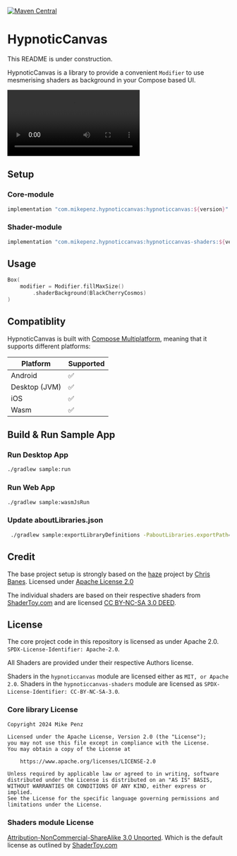 [![Maven Central](https://img.shields.io/maven-central/v/com.mikepenz.hypnoticcanvas/hypnoticcanvas)](https://search.maven.org/search?q=g:com.mikepenz.hypnoticcanvas)

# HypnoticCanvas

This README is under construction.

HypnoticCanvas is a library to provide a convenient `Modifier` to use mesmerising shaders as
background in your Compose based UI.

![Preview](https://raw.githubusercontent.com/mikepenz/HypnoticCanvas/develop/.github/preview/preview.mp4)

## Setup

### Core-module

```gradle
implementation "com.mikepenz.hypnoticcanvas:hypnoticcanvas:${version}"
```

### Shader-module

```gradle
implementation "com.mikepenz.hypnoticcanvas:hypnoticcanvas-shaders:${version}"
```

## Usage

```kotlin
Box(
    modifier = Modifier.fillMaxSize()
        .shaderBackground(BlackCherryCosmos)
)
```

## Compatiblity

HypnoticCanvas is built with [Compose Multiplatform](https://www.jetbrains.com/lp/compose-multiplatform/), meaning that it supports different platforms:

| Platform      | Supported        |
|---------------|------------------|
| Android       | ✅               |
| Desktop (JVM) | ✅               |
| iOS           | ✅               |
| Wasm          | ✅               |

## Build & Run Sample App

### Run Desktop App

```bash
./gradlew sample:run
```

### Run Web App

```bash
./gradlew sample:wasmJsRun
```

### Update aboutLibraries.json

```bash
 ./gradlew sample:exportLibraryDefinitions -PaboutLibraries.exportPath=src/commonMain/composeResources/files/
 ```

## Credit

The base project setup is strongly based on the [haze](https://github.com/chrisbanes/haze) project
by [Chris Banes](https://github.com/chrisbanes/).
Licensed under [Apache License 2.0](https://github.com/chrisbanes/haze/blob/main/LICENSE)

The individual shaders are based on their respective shaders
from [ShaderToy.com](https://www.shadertoy.com/) and are
licensed [CC BY-NC-SA 3.0 DEED](https://creativecommons.org/licenses/by-nc-sa/3.0/deed.en).

## License

The core project code in this repository is licensed as under Apache
2.0. `SPDX-License-Identifier: Apache-2.0`.

All Shaders are provided under their respective Authors license.

Shaders in the `hypnoticcanvas` module are licensed either as `MIT, or Apache 2.0`.
Shaders in the `hypnoticcanvas-shaders` module are licensed
as `SPDX-License-Identifier: CC-BY-NC-SA-3.0`.

### Core library License

```
Copyright 2024 Mike Penz
 
Licensed under the Apache License, Version 2.0 (the "License");
you may not use this file except in compliance with the License.
You may obtain a copy of the License at

    https://www.apache.org/licenses/LICENSE-2.0

Unless required by applicable law or agreed to in writing, software
distributed under the License is distributed on an "AS IS" BASIS,
WITHOUT WARRANTIES OR CONDITIONS OF ANY KIND, either express or implied.
See the License for the specific language governing permissions and
limitations under the License.
```

### Shaders module License

[Attribution-NonCommercial-ShareAlike 3.0 Unported](https://creativecommons.org/licenses/by-nc-sa/3.0/).
Which is the default license as outlined by [ShaderToy.com](https://www.shadertoy.com/terms)



